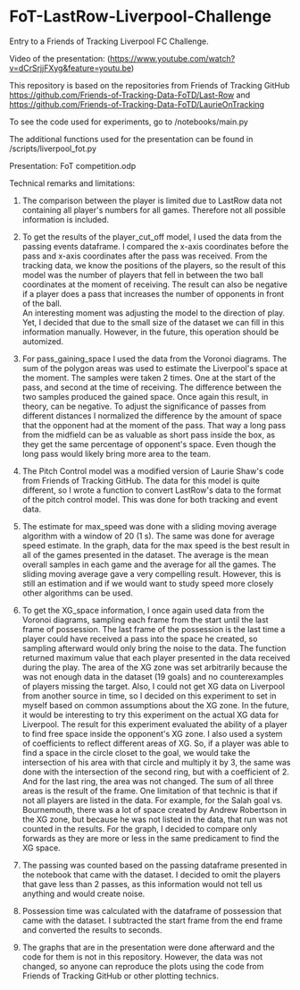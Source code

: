 # FoT-LastRow-Liverpool-Challenge
Entry to a Friends of Tracking Liverpool FC Challenge. 

Video of the presentation:
(https://www.youtube.com/watch?v=dCrSrjjFXyg&feature=youtu.be)

This repository is based on the repositories from Friends of Tracking GitHub
https://github.com/Friends-of-Tracking-Data-FoTD/Last-Row and 
https://github.com/Friends-of-Tracking-Data-FoTD/LaurieOnTracking

To see the code used for experiments, go to /notebooks/main.py

The additional functions used for the presentation can be found in /scripts/liverpool_fot.py

Presentation: FoT competition.odp


Technical remarks and limitations:

  1) The comparison between the player is limited due to LastRow data not containing all player's numbers for all games. Therefore not all possible information is included.

  2) To get the results of the player_cut_off model, I used the data from the passing events dataframe. I compared the x-axis coordinates before the pass and x-axis coordinates after the pass was received. From the tracking data, we know the positions of the players, so the result of this model was the number of players that fell in between the two ball coordinates at the moment of receiving. The result can also be negative if a player does a pass that increases the number of opponents in front of the ball.  
  An interesting moment was adjusting the model to the direction of play. Yet, I decided that due to the small size of the dataset we can fill in this information manually. However, in the future, this operation should be automized.

  3) For pass_gaining_space I used the data from the Voronoi diagrams. The sum of the polygon areas was used to estimate the Liverpool's space at the moment. The samples were taken 2 times. One at the start of the pass, and second at the time of receiving. The difference between the two samples produced the gained space. Once again this result, in theory, can be negative.
  To adjust the significance of passes from different distances I normalized the difference by the amount of space that the opponent had at the moment of the pass. That way a long pass from the midfield can be as valuable as short pass inside the box, as they get the same percentage of opponent's space. Even though the long pass would likely bring more area to the team. 

  4) The Pitch Control model was a modified version of Laurie Shaw's code from Friends of Tracking GitHub. The data for this model is quite different, so I wrote a function to convert LastRow's data to the format of the pitch control model. This was done for both tracking and event data. 

  5) The estimate for max_speed was done with a sliding moving average algorithm with a window of 20 (1 s). The same was done for average speed estimate. In the graph, data for the max speed is the best result in all of the games presented in the dataset. The average is the mean overall samples in each game and the average for all the games. The sliding moving average gave a very compelling result. However, this is still an estimation and if we would want to study speed more closely other algorithms can be used.

  6) To get the XG_space information, I once again used data from the Voronoi diagrams, sampling each frame from the start until the last frame of possession. The last frame of the possession is the last time a player could have received a pass into the space he created, so sampling afterward would only bring the noise to the data. The function returned maximum value that each player presented in the data received during the play. The area of the XG zone was set arbitrarily because the was not enough data in the dataset (19 goals) and no counterexamples of players missing the target. Also, I could not get XG data on Liverpool from another source in time, so I decided on this experiment to set in myself based on common assumptions about the XG zone. In the future, it would be interesting to try this experiment on the actual XG data for Liverpool. 
  The result for this experiment evaluated the ability of a player to find free space inside the opponent's XG zone. I also used a system of coefficients to reflect different areas of XG. So, if a player was able to find a space in the circle closet to the goal, we would take the intersection of his area with that circle and multiply it by 3, the same was done with the intersection of the second ring, but with a coefficient of 2. And for the last ring, the area was not changed. The sum of all three areas is the result of the frame. One limitation of that technic is that if not all players are listed in the data. For example, for the Salah goal vs. Bournemouth, there was a lot of space created by Andrew Robertson in the XG zone, but because he was not listed in the data, that run was not counted in the results. For the graph, I decided to compare only forwards as they are more or less in the same predicament to find the XG space.

  7) The passing was counted based on the passing dataframe presented in the notebook that came with the dataset. I decided to omit the players that gave less than 2 passes, as this information would not tell us anything and would create noise.

  8) Possession time was calculated with the dataframe of possession that came with the dataset. I subtracted the start frame from the end frame and converted the results to seconds.

  9) The graphs that are in the presentation were done afterward and the code for them is not in this repository. However, the data was not changed, so anyone can reproduce the plots using the code from Friends of Tracking GitHub or other plotting technics.
